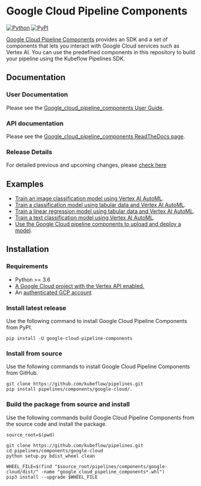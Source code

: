 # Google Cloud Pipeline Components

[![Python](https://img.shields.io/pypi/pyversions/google_cloud_pipeline_components.svg?style=plastic)](https://github.com/kubeflow/pipelines/tree/master/components/google-cloud)
[![PyPI](https://badge.fury.io/py/google-cloud-pipeline-components.svg)](https://badge.fury.io/py/google-cloud-pipeline-components.svg)

[Google Cloud Pipeline Components](https://cloud.google.com/vertex-ai/docs/pipelines/build-pipeline?hl=en#google-cloud-components) provides an SDK and a set of components that lets
you interact with Google Cloud services such as Vertex AI. You can use 
the predefined components in this repository to build your pipeline using the
Kubeflow Pipelines SDK.

## Documentation

### User Documentation

Please see the [Google_cloud_pipeline_components User Guide](https://cloud.google.com/vertex-ai/docs/pipelines/build-pipeline?hl=en#google-cloud-components).

### API documentation 
Please see the [Google_cloud_pipeline_components ReadTheDocs page](https://google-cloud-pipeline-components.readthedocs.io).

### Release Details

For detailed previous and upcoming changes, please [check here](https://github.com/kubeflow/pipelines/blob/master/components/google-cloud/RELEASE.md)

## Examples
*   [Train an image classification model using Vertex AI AutoML](https://github.com/GoogleCloudPlatform/ai-platform-samples/blob/master/ai-platform-unified/notebooks/official/pipelines/google-cloud-pipeline-components_automl_images.ipynb).
*   [Train a classification model using tabular data and Vertex AI AutoML](https://github.com/GoogleCloudPlatform/ai-platform-samples/blob/master/ai-platform-unified/notebooks/official/pipelines/automl_tabular_classification_beans.ipynb).
*   [Train a linear regression model using tabular data and Vertex AI AutoML](https://github.com/GoogleCloudPlatform/ai-platform-samples/blob/master/ai-platform-unified/notebooks/official/pipelines/google-cloud-pipeline-components_automl_tabular.ipynb).
*   [Train a text classification model using Vertex AI AutoML](https://github.com/GoogleCloudPlatform/ai-platform-samples/blob/master/ai-platform-unified/notebooks/official/pipelines/google-cloud-pipeline-components_automl_text.ipynb).
*   [Use the Google Cloud pipeline components to upload and deploy a model](https://github.com/GoogleCloudPlatform/ai-platform-samples/blob/master/ai-platform-unified/notebooks/official/pipelines/google_cloud_pipeline_components_model_train_upload_deploy.ipynb).

## Installation

### Requirements

-   Python >= 3.6
-   [A Google Cloud project with the Vertex API enabled.](https://cloud.google.com/vertex-ai/docs/start/cloud-environment)
-   An
    [authenticated GCP account](https://cloud.google.com/ai-platform/docs/getting-started-keras#authenticate_your_gcp_account)


### Install latest release

Use the following command to install Google Cloud Pipeline Components from PyPI.

```shell
pip install -U google-cloud-pipeline-components
```

### Install from source

Use the following commands to install Google Cloud Pipeline Components from GitHub.

```shell
git clone https://github.com/kubeflow/pipelines.git
pip install pipelines/components/google-cloud/.
```

### Build the package from source and install

Use the following commands build Google Cloud Pipeline Components from the source code and install the package.

```shell
source_root=$(pwd)

git clone https://github.com/kubeflow/pipelines.git
cd pipelines/components/google-cloud
python setup.py bdist_wheel clean

WHEEL_FILE=$(find "$source_root/pipelines/components/google-cloud/dist/" -name "google_cloud_pipeline_components*.whl")
pip3 install --upgrade $WHEEL_FILE
```
